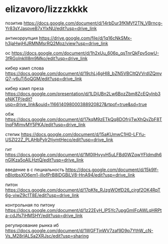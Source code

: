 # elizavoro/lizzzkkkk
позитив https://docs.google.com/document/d/14rbDur3fKMVf2TN_VBrncg-Yr83sYJaspveB7xYlxNU/edit?usp=drive_link

антикоррупция https://drive.google.com/file/d/1q16cNkSMx-h3jaHwjHlJRMNMsrRQ2Moz/view?usp=drive_link

ос https://docs.google.com/document/d/1h2xUu_606p_qsTnrQkFpv5owU-3fRGoInklIl8m9Mko/edit?usp=drive_link

кибер камп слова https://docs.google.com/document/d/19chLj4gHI8_bZN5VBCltQVVrdIZQmyQ7-v6uTj5oQGM/edit?usp=drive_link

кибер камп преза https://docs.google.com/presentation/d/1LDjUBn2Lw6BozZbm8ZcEQyInb3eNjKTP/edit?usp=drive_link&ouid=116614098000388920827&rtpof=true&sd=true

обж https://docs.google.com/document/d/17kqM9zETkQq8DOfrjiTwXhQvZbF8TInqFMlmvMY5PKA/edit?usp=drive_link

степик https://docs.google.com/document/d/15aKUmwC1H0-LFYu-USZl22Z_PLAHbPyIr2tjymtHeco/edit?usp=drive_link

гит https://docs.google.com/document/d/1M0llHvyvH5uLFBd0WZqwYFIdmdh6nGIKza5oAlLHztQ/edit?usp=drive_link
 
введение в с пециальность https://docs.google.com/document/d/15k9If-nBIotbsXO6em1-iIIofPrB8IDGBiLV8-HnA94/edit?usp=drive_link

питон https://docs.google.com/document/d/17pKfe_RJzgWOtfD26_cjrgf2OK4RpT6g-viwZ9c1T8E/edit?usp=drive_link

контрольная по питону https://docs.google.com/document/d/1z22EyH_lP5Yc7upgGmIFcAWLqHRPta-cdJfs7iHMSHY/edit?usp=drive_link

регулирование рынка иб https://docs.google.com/document/d/1WGFTjnWV7zaf9D9p7YthW_cN-Vs_M28rIALSa2XRJsc/edit?usp=sharing
